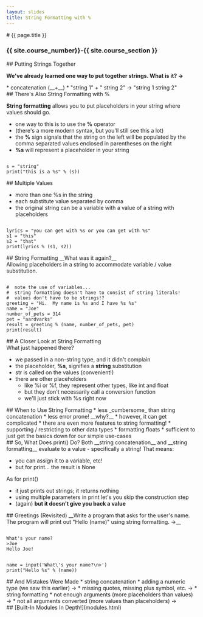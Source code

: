 ```yaml
---
layout: slides
title: String Formatting with %
---
```


<section markdown="block" class="intro-slide">
# {{ page.title }}

### {{ site.course_number}}-{{ site.course_section }}

<p><small></small></p>
</section>

<section markdown="block">
##  Putting Strings Together

__We've already learned one way to put together strings. What is it? &rarr;__

<div class="fragment" markdown="block">
* concatenation (__+__)
* "string 1" + " string 2" &rarr; "string 1 string 2"
</div>
</section>

<section markdown="block">
##  There's Also String Formatting with %

__String formatting__ allows you to put placeholders in your string where values should go.  

* one way to this is to use the __%__ operator 
* (there's a more modern syntax, but you'll still see this a lot)
* the __%__ sign signals that the string on the left will be populated by the comma separated values enclosed in parentheses on the right
* __%s__ will represent a placeholder in your string

<pre><code data-trim contenteditable>
s = "string"
print("this is a %s" % (s))
</code></pre>
</section>

<section markdown="block">
##  Multiple Values

* more than one %s in the string
* each substitute value separated by comma
* the original string can be a variable with a value of a string with placeholders 

<pre><code data-trim contenteditable>
lyrics = "you can get with %s or you can get with %s"
s1 = "this"
s2 = "that"
print(lyrics % (s1, s2))
</code></pre>
</section>

<section markdown="block">
##  String Formatting
__What was it again?__

<div class="fragment" markdown="block">
Allowing placeholders in a string to accommodate variable / value substitution.

<pre><code data-trim contenteditable>
#  note the use of variables... 
#  string formatting doesn't have to consist of string literals!
#  values don't have to be strings!?
greeting = "Hi.  My name is %s and I have %s %s"
name = "Joe"
number_of_pets = 314
pet = "aardvarks"
result = greeting % (name, number_of_pets, pet)
print(result)
</code></pre>
</div>
</section>

<section markdown="block">
##  A Closer Look at String Formatting
<aside>What just happened there?</aside>

* we passed in a non-string type, and it didn't complain
* the placeholder, __%s__, signifies a __string__ substitution
* str is called on the values (convenient!)
* there are other placeholders 
	* like %i or %f, they represent other types, like int and float
	* but they don't necessarily call a conversion function
	* we'll just stick with %s right now
</section>

<section markdown="block">
##  When to Use String Formatting
* less _cumbersome_ than string concatenation
* less error prone!  __why?__
* however, it can get complicated
	* there are even more features to string formatting!
		* supporting / restricting to other data types
		* formatting floats
	* sufficient to just get the basics down for our simple use-cases  
</section>

<section markdown="block">
##  So, What Does print() Do?
Both __string concatenation__ and __string formatting__ evaluate to a value - specifically a string!  That means:

* you can assign it to a variable, etc!
* but for print... the result is None

As for print()

* it just prints out strings; it returns nothing
* using multiple parameters in print let's you skip the construction step
* (again) __but it doesn't give you back a value__
</section>

<section markdown="block">
##  Greetings (Revisited)
__Write a program that asks for the user's name.  The program will print out "Hello (name)" using string formatting.  &rarr;__

<pre><code data-trim contenteditable>
What's your name?
>Joe
Hello Joe!
</code></pre>

<div class="fragment" markdown="block">
<pre><code data-trim contenteditable>
name = input('What\'s your name?\n>')
print("Hello %s" % (name))
</code></pre>
</div>
</section>

<section markdown="block">
##  And Mistakes Were Made
* string concatenation
	* adding a numeric type (we saw this earlier) &rarr;
	* missing quotes, missing plus symbol, etc.  &rarr;
* string formatting
	* not enough arguments (more placeholders than values) &rarr;
	* not all arguments converted (more values than placeholders) &rarr;
</section>

<section markdown="block">
##  [Built-In Modules In Depth!](modules.html)
</section>
